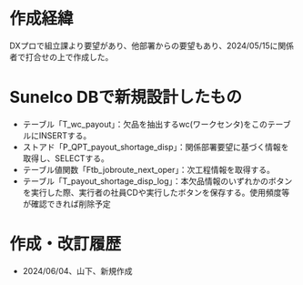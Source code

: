 # 作成経緯
DXプロで組立課より要望があり、他部署からの要望もあり、2024/05/15に関係者で打合せの上で作成した。

# Sunelco DBで新規設計したもの
- テーブル「T_wc_payout」：欠品を抽出するwc(ワークセンタ)をこのテーブルにINSERTする。
- ストアド「P_QPT_payout_shortage_disp」：関係部署要望に基づく情報を取得し、SELECTする。
- テーブル値関数「Ftb_jobroute_next_oper」：次工程情報を取得する。
- テーブル「T_payout_shortage_disp_log」：本欠品情報のいずれかのボタンを実行した際、実行者の社員CDや実行したボタンを保存する。使用頻度等が確認できれば削除予定





# 作成・改訂履歴
- 2024/06/04、山下、新規作成
  
